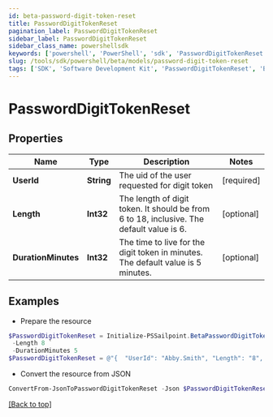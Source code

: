 ```yaml
---
id: beta-password-digit-token-reset
title: PasswordDigitTokenReset
pagination_label: PasswordDigitTokenReset
sidebar_label: PasswordDigitTokenReset
sidebar_class_name: powershellsdk
keywords: ['powershell', 'PowerShell', 'sdk', 'PasswordDigitTokenReset', 'BetaPasswordDigitTokenReset'] 
slug: /tools/sdk/powershell/beta/models/password-digit-token-reset
tags: ['SDK', 'Software Development Kit', 'PasswordDigitTokenReset', 'BetaPasswordDigitTokenReset']
---
```



# PasswordDigitTokenReset

## Properties

Name | Type | Description | Notes
------------ | ------------- | ------------- | -------------
**UserId** | **String** | The uid of the user requested for digit token | [required]
**Length** | **Int32** | The length of digit token. It should be from 6 to 18, inclusive. The default value is 6. | [optional] 
**DurationMinutes** | **Int32** | The time to live for the digit token in minutes. The default value is 5 minutes. | [optional] 

## Examples

- Prepare the resource
```powershell
$PasswordDigitTokenReset = Initialize-PSSailpoint.BetaPasswordDigitTokenReset  -UserId Abby.Smith `
 -Length 8 `
 -DurationMinutes 5
$PasswordDigitTokenReset = @"{  "UserId": "Abby.Smith", "Length": "8", "DurationMinutes": "5" }"@
```

- Convert the resource from JSON
```powershell
ConvertFrom-JsonToPasswordDigitTokenReset -Json $PasswordDigitTokenReset
```


[[Back to top]](#) 

